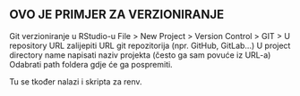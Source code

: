 ## OVO JE PRIMJER ZA VERZIONIRANJE ##

Git verzioniranje u RStudio-u
File > New Project > Version Control > GIT > 
U repository URL zalijepiti URL git repozitorija (npr. GitHub, GitLab...)
U project directory name napisati naziv projekta (često ga sam povuće iz URL-a)
Odabrati path foldera gdje će ga pospremiti.


Tu se tkođer nalazi i skripta za renv.
